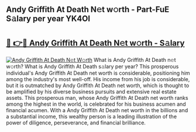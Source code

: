 ## Andy Griffith At Death N𝚎t w𝚘rth - Part-FuE S𝚊lary per year YK4Ol

# <h2><a href="http://gc58xn.nevu.top/?p=Andy+Griffith+At+Death">🔗 👉🔴 Andy Griffith At Death N𝚎t w𝚘rth - S𝚊lary</a></h2>

[![Andy Griffith At Death N𝚎t W𝚘rth](https://i.imgur.com/Oavwk0R.jpeg)](http://gc58xn.nevu.top/?p=Andy+Griffith+At+Death)
What is Andy Griffith At Death n𝚎t w𝚘rth? What is Andy Griffith At Death s𝚊lary per year?
This prosperous individual's Andy Griffith At Death net worth is considerable, positioning him among the industry's most well-off. His income from his job is considerable, but it is outmatched by Andy Griffith At Death net worth, which is thought to be amplified by his diverse business pursuits and extensive real estate assets. This prosperous man, whose Andy Griffith At Death net worth ranks among the highest in the world, is celebrated for his business acumen and financial acumen. With a Andy Griffith At Death net worth in the billions and a substantial income, this wealthy person is a leading illustration of the power of diligence, perseverance, and financial brilliance.
